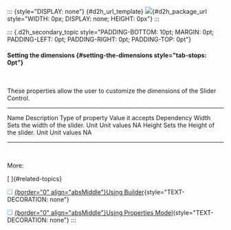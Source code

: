 ::: {style="DISPLAY: none"}
[](ms-xhelp:///?Id=d2h_url_template){#d2h_url_template} ![](!package_url!){#d2h_package_url style="WIDTH: 0px; DISPLAY: none; HEIGHT: 0px"}
:::

::: {.d2h_secondary_topic style="PADDING-BOTTOM: 10pt; MARGIN: 0pt; PADDING-LEFT: 0pt; PADDING-RIGHT: 0pt; PADDING-TOP: 0pt"}
#### Setting the dimensions {#setting-the-dimensions style="tab-stops: 0pt"}

 

These properties allow the user to customize the dimensions of the Slider Control.

  -------- -------------------------------- ------------------ ------------------ ------------
  Name     Description                      Type of property   Value it accepts   Dependency
  Width    Sets the width of the slider.    Unit               Unit values        NA
  Height   Sets the Height of the slider.   Unit               Unit values        NA
  -------- -------------------------------- ------------------ ------------------ ------------

 

More:

[ ]{#related-topics}

[![](button.gif){border="0" align="absMiddle"}Using Builder](ms-xhelp:///?Id=e16e693a-8099-4d63-96e0-39f0f90be9d8){style="TEXT-DECORATION: none"}

[![](button.gif){border="0" align="absMiddle"}Using Properties Model](ms-xhelp:///?Id=0ffe5870-8dba-4016-9354-7d6a81b2dfc3){style="TEXT-DECORATION: none"}
:::
